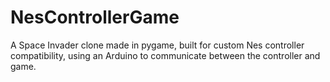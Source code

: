 # NesControllerGame
A Space Invader clone made in pygame, built for custom Nes controller compatibility, using an Arduino to communicate between the controller and game.
